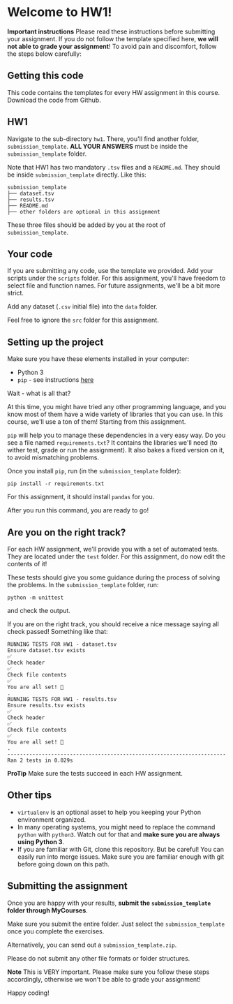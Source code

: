 # Welcome to HW1! 

**Important instructions** 
Please read these instructions before submitting your assignment. 
If you do not follow the template specified here, **we will not able to grade your assignment**! 
To avoid pain and discomfort, follow the steps below carefully:

## Getting this code

This code contains the templates for every HW assignment in this course.
Download the code from Github.


## HW1
Navigate to the sub-directory `hw1`. There, you'll find another folder, `submission_template`.
**ALL YOUR ANSWERS** must be inside the `submission_template` folder. 

Note that HW1 has two mandatory `.tsv` files and a `README.md`. They should be inside `submission_template` directly. Like this:

```
submission_template
├── dataset.tsv
├── results.tsv
├── README.md
├── other folders are optional in this assignment
```

These three files should be added by you at the root of `submission_template`.

## Your code

If you are submitting any code, use the template we provided.
Add your scripts under the `scripts` folder. For this assignment, you'll have freedom to select file and function names. For future assignments, we'll be a bit more strict.

Add any dataset (`.csv` initial file) into the `data` folder.

Feel free to ignore the `src` folder for this assignment.

## Setting up the project

Make sure you have these elements installed in your computer:

* Python 3
* `pip` - see instructions [here](https://packaging.python.org/tutorials/installing-packages/)

Wait - what is all that?

At this time, you might have tried any other programming language, and you know most of them have a wide variety of libraries that you can use. In this course, we'll use a ton of them! Starting from this assignment.

`pip` will help you to manage these dependencies in a very easy way. Do you see a file named `requirements.txt`? It contains the libraries we'll need (to wither test, grade or run the assignment). It also bakes a fixed version on it, to avoid mismatching problems.

Once you install `pip`, run (in the `submission_template` folder):

```
pip install -r requirements.txt
```

For this assignment, it should install `pandas` for you.

After you run this command, you are ready to go!

## Are you on the right track?

For each HW assignment, we'll provide you with a set of automated tests. They are located under the `test` folder. 
For this assignment, do now edit the contents of it!

These tests should give you some guidance during the process of solving the problems.
In the `submission_template` folder, run:

```
python -m unittest
```

and check the output.

If you are on the right track, you should receive a nice message saying all check passed! Something like that:

```
RUNNING TESTS FOR HW1 - dataset.tsv
Ensure dataset.tsv exists
✅
Check header
✅
Check file contents
✅
You are all set! 💜
.
RUNNING TESTS FOR HW1 - results.tsv
Ensure results.tsv exists
✅
Check header
✅
Check file contents
✅
You are all set! 💜
.
----------------------------------------------------------------------
Ran 2 tests in 0.029s

```

**ProTip** Make sure the tests succeed in each HW assignment.

## Other tips

* `virtualenv` is an optional asset to help you keeping your Python environment organized.
* In many operating systems, you might need to replace the command `python` with `python3`. Watch out for that and **make sure you are always using Python 3**.
* If you are familiar with Git, clone this repository. But be careful! You can easily run into merge issues. Make sure you are familiar enough with git before going down on this path.

## Submitting the assignment


Once you are happy with your results, **submit the `submission_template` folder through MyCourses**.

Make sure you submit the entire folder. Just select the `submission_template` once you complete the exercises.

Alternatively, you can send out a `submission_template.zip`.

Please do not submit any other file formats or folder structures.

**Note** This is VERY important. Please make sure you follow these steps accordingly, otherwise we won't be able to grade your assignment! 

Happy coding!

